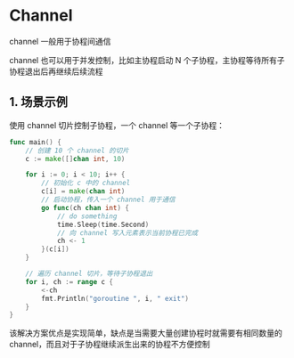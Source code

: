 # Channel

channel 一般用于协程间通信

channel 也可以用于并发控制，比如主协程启动 N 个子协程，主协程等待所有子协程退出后再继续后续流程

## 1. 场景示例

使用 channel 切片控制子协程，一个 channel 等一个子协程：

```go
func main() {
    // 创建 10 个 channel 的切片
    c := make([]chan int, 10)

    for i := 0; i < 10; i++ {
        // 初始化 c 中的 channel
        c[i] = make(chan int)
        // 启动协程，传入一个 channel 用于通信
        go func(ch chan int) {
            // do something
            time.Sleep(time.Second)
            // 向 channel 写入元素表示当前协程已完成
            ch <- 1
        }(c[i])
    }

    // 遍历 channel 切片，等待子协程退出
    for i, ch := range c {
        <-ch
        fmt.Println("goroutine ", i, " exit")
    }
}
```

该解决方案优点是实现简单，缺点是当需要大量创建协程时就需要有相同数量的 channel，而且对于子协程继续派生出来的协程不方便控制
